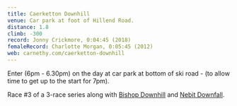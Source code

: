 ```yaml
---
title: Caerketton Downhill
venue: Car park at foot of Hillend Road.
distance: 1.8
climb: -300
record: Jonny Crickmore, 0:04:45 (2018)
femaleRecord: Charlotte Morgan, 0:05:45 (2012)
web: carnethy.com/caerketton-downhill
---
```

Enter (6pm - 6.30pm) on the day at car park at bottom of ski road - (to allow time to get up to the start for 7pm).

Race #3 of a 3-race series along with [Bishop Downhill](http://www.scottishhillracing.co.uk/RaceDetails.aspx?RaceID=RA-0312) and [Nebit Downfall](http://www.scottishhillracing.co.uk/RaceDetails.aspx?RaceID=RA-0311).